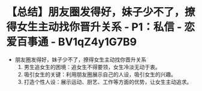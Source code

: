 # 【总结】朋友圈发得好，妹子少不了，撩得女生主动找你晋升关系 - P1：私信 - 恋爱百事通 - BV1qZ4y1G7B9

-   朋友圈发得好，妹子少不了，撩得女生主动找你晋升关系
    1.  男生追女生的困境：追女生不得要领，女生冷淡无动于衷。
    2.  吸引女生的关键：利用朋友圈展示自己的人设，吸引女生的兴趣。
    3.  打造个性人设：展示运动、厨艺、工作等方面的优势，让女生主动追求。